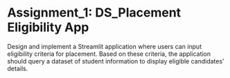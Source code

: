 # Assignment_1: DS_Placement Eligibility App 

   Design and implement a Streamlit application where users can input eligibility criteria for placement. Based on these criteria, the application should query a dataset of student information to display eligible candidates' details.

         
          
          




